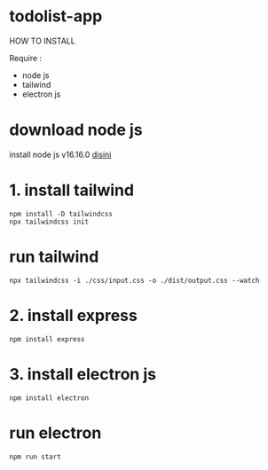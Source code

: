 # todolist-app

HOW TO INSTALL

Require :
- node js
- tailwind
- electron js
# download node js
install node js v16.16.0 [disini](https://nodejs.org/en/)
# 1. install tailwind
```
npm install -D tailwindcss
npx tailwindcss init
```
# run tailwind
```
npx tailwindcss -i ./css/input.css -o ./dist/output.css --watch
```
# 2. install express
```
npm install express
```
# 3. install electron js
```
npm install electron
```
# run electron
```
npm run start
```
